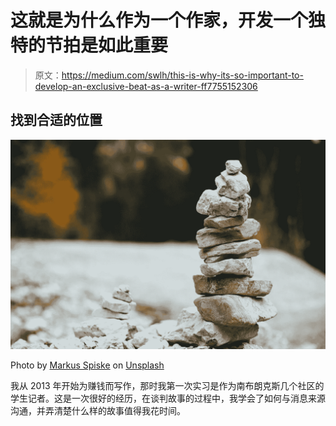 # 这就是为什么作为一个作家，开发一个独特的节拍是如此重要

> 原文：<https://medium.com/swlh/this-is-why-its-so-important-to-develop-an-exclusive-beat-as-a-writer-ff7755152306>

## 找到合适的位置

![](img/323ce2a78ae7ed99745eac1ae02d1d00.png)

Photo by [Markus Spiske](https://unsplash.com/photos/IiEFmIXZWSw?utm_source=unsplash&utm_medium=referral&utm_content=creditCopyText) on [Unsplash](https://unsplash.com/search/photos/success?utm_source=unsplash&utm_medium=referral&utm_content=creditCopyText)

我从 2013 年开始为赚钱而写作，那时我第一次实习是作为南布朗克斯几个社区的学生记者。这是一次很好的经历，在谈判故事的过程中，我学会了如何与消息来源沟通，并弄清楚什么样的故事值得我花时间。